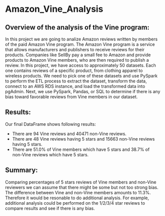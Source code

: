 # Amazon_Vine_Analysis
## Overview of the analysis of the Vine program:  
In this project we are going to analize Amazon reviews written by members of the paid Amazon Vine program. The Amazon Vine program is a service that allows manufacturers and publishers to receive reviews for their products.
Companies like SellBy pay a small fee to Amazon and provide products to Amazon Vine members, who are then required to publish a review.
In this project, we have access to approximately 50 datasets. Each one contains reviews of a specific product, from clothing apparel to wireless products.
We need to pick one of these datasets and use PySpark to perform the ETL process to extract the dataset, transform the data, connect to an AWS RDS instance, and load the transformed data into pgAdmin.
Next, we use PySpark, Pandas, or SQL to determine if there is any bias toward favorable reviews from Vine members in our dataset.  

## Results:  


Our final DataFrame shows following results:  
- There are 94 Vine reviews and 40471 non-Vine reviews.  
- There are 48 Vine reviews having 5 stars and 15663 non-Vine reviews having 5 stars.  
- There are 51.0% of Vine members which have 5 stars and 38.7% of non-Vine reviews which have 5 stars.  

## Summary:  

Comparing percentages of 5 stars reviews of  Vine members and non-Vine reviewers we can assume that there might be some but not too strong bias. The difference between Vine and non-Vine members amounts to 11.3%.
Therefore it would be resonable to do additional analysis. For example, additional analysis could be performed on the 1/2/3/4 star reviews to compare results and see if there is any bias.